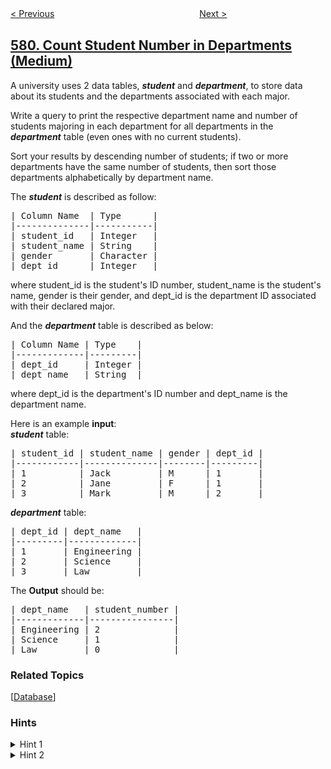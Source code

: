 <!--|This file generated by command(leetcode description); DO NOT EDIT.    |-->
<!--+----------------------------------------------------------------------+-->
<!--|@author    openset <openset.wang@gmail.com>                           |-->
<!--|@link      https://github.com/openset                                 |-->
<!--|@home      https://github.com/openset/leetcode                        |-->
<!--+----------------------------------------------------------------------+-->

[< Previous](../find-cumulative-salary-of-an-employee "Find Cumulative Salary of an Employee")
　　　　　　　　　　　　　　　　
[Next >](../shortest-unsorted-continuous-subarray "Shortest Unsorted Continuous Subarray")

## [580. Count Student Number in Departments (Medium)](https://leetcode.com/problems/count-student-number-in-departments "统计各专业学生人数")

<p>A university uses 2 data tables, <b><i>student</i></b> and <b><i>department</i></b>, to store data about its students and the departments associated with each major.</p>

<p>Write a query to print the respective department name and number of students majoring in each department for all departments in the <b><i>department</i></b> table (even ones with no current students).</p>

<p>Sort your results by descending number of students; if two or more departments have the same number of students, then sort those departments alphabetically by department name.</p>

<p>The <b><i>student</i></b> is described as follow:</p>

<pre>
| Column Name  | Type      |
|--------------|-----------|
| student_id   | Integer   |
| student_name | String    |
| gender       | Character |
| dept_id      | Integer   |
</pre>

<p>where student_id is the student&#39;s ID number, student_name is the student&#39;s name, gender is their gender, and dept_id is the department ID associated with their declared major.</p>

<p>And the <b><i>department</i></b> table is described as below:</p>

<pre>
| Column Name | Type    |
|-------------|---------|
| dept_id     | Integer |
| dept_name   | String  |
</pre>

<p>where dept_id is the department&#39;s ID number and dept_name is the department name.</p>

<p>Here is an example <b>input</b>:<br />
<b><i>student</i></b> table:</p>

<pre>
| student_id | student_name | gender | dept_id |
|------------|--------------|--------|---------|
| 1          | Jack         | M      | 1       |
| 2          | Jane         | F      | 1       |
| 3          | Mark         | M      | 2       |
</pre>

<p><b><i>department</i></b> table:</p>

<pre>
| dept_id | dept_name   |
|---------|-------------|
| 1       | Engineering |
| 2       | Science     |
| 3       | Law         |
</pre>

<p>The <b>Output</b> should be:</p>

<pre>
| dept_name   | student_number |
|-------------|----------------|
| Engineering | 2              |
| Science     | 1              |
| Law         | 0              |
</pre>

### Related Topics
  [[Database](../../tag/database/README.md)]

### Hints
<details>
<summary>Hint 1</summary>
Still remember the difference between 'INNER JOIN' and 'OUTTER JOIN' in SQL?
</details>

<details>
<summary>Hint 2</summary>
Do you know other expressions using the 'COUNT' function besides 'COUNT(*)'?
</details>
